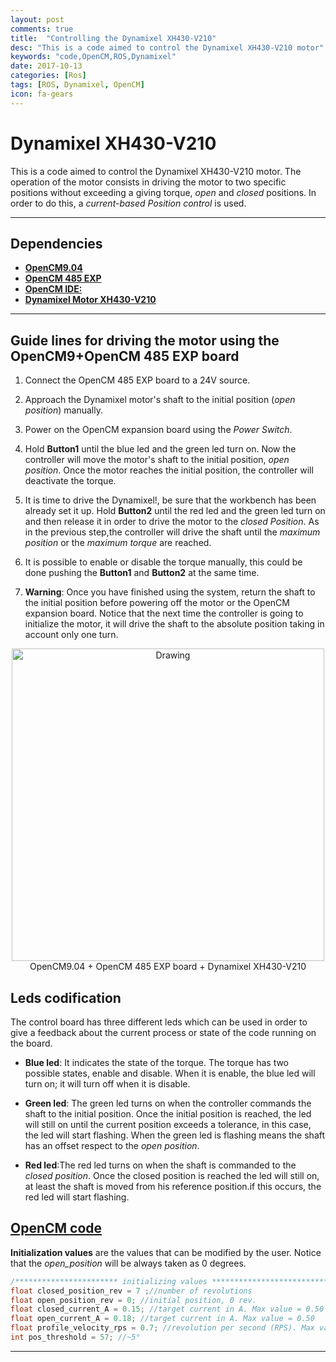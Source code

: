 ```yaml
---
layout: post
comments: true
title:  "Controlling the Dynamixel XH430-V210"
desc: "This is a code aimed to control the Dynamixel XH430-V210 motor"
keywords: "code,OpenCM,ROS,Dynamixel"
date: 2017-10-13
categories: [Ros]
tags: [ROS, Dynamixel, OpenCM]
icon: fa-gears
---
```


# <i class="fa fa-cogs" aria-hidden="true"></i> Dynamixel XH430-V210

This is a code aimed to control the Dynamixel XH430-V210 motor. The operation of the motor consists in driving the motor to two specific positions without exceeding a giving torque, *open* and *closed* positions. In order to do this, a *current-based Position control* is used.

---

## <i class="fa fa-list" aria-hidden="true"></i> Dependencies
* [**OpenCM9.04**][1]
* [**OpenCM 485 EXP**][2]
* [**OpenCM IDE:**][3]
* [**Dynamixel Motor XH430-V210**][4]

---
## <i class="fa fa-cog" aria-hidden="true"></i> Guide lines for driving the motor using the OpenCM9+OpenCM 485 EXP board
1. Connect the OpenCM 485 EXP board to a 24V source. <i class="fa fa-cogs" aria-hidden="true"></i>


1. Approach the Dynamixel motor's shaft to the initial position (*open position*) manually.

1. Power on the OpenCM expansion board using the *Power Switch*.

1. Hold **Button1** until the blue led and the green led turn on. Now the controller will move the motor's shaft to the initial position, *open position*. Once the motor reaches the initial position, the controller will deactivate the torque.  

1. It is time to drive the Dynamixel!, be sure that the workbench has been already set it up. Hold **Button2** until the red led and the green led turn on and then release it in order to drive the motor to the *closed Position*. As in the previous step,the controller will drive the shaft until the *maximum position* or the *maximum torque* are reached.

1.  <i class="fa fa-exclamation" aria-hidden="true"></i> It is possible to enable or disable the torque manually, this could be done pushing the **Button1** and **Button2** at the same time.

1. <i class="fa fa-exclamation-triangle" aria-hidden="true"></i> **Warning**: Once you have finished using the system, return the shaft to the initial position before powering off the motor or the OpenCM expansion board. Notice that the next time the controller is going to initialize the motor, it will drive the shaft to the absolute position taking in account only one turn.

<!--![OpenCM9.0 + 485 EXP board](figure/PenCM.png){width=50%}-->

<div style="text-align:center;">
<img src="/static/assets/img/blog/ros/PenCM.png" alt="Drawing" width= "500px"/>
</div>
<div style="text-align:center">
OpenCM9.04 + OpenCM 485 EXP board + Dynamixel XH430-V210
</div>

## <i class="fa fa-info" aria-hidden="true"></i> Leds codification

The control board has three different leds which can be used in order to give a feedback about the current process or state of the code running on the board.

* **Blue led**: It indicates the state of the torque. The torque has two possible states, enable and disable. When it is enable, the blue led will turn on; it will turn off when it is disable.

* **Green led**: The green led turns on when the controller commands the shaft to the initial position. Once the initial position is reached, the led will still on until the current position exceeds a tolerance, in this case, the led will start flashing. When the green led is flashing means the shaft has an offset respect to the *open position*.

* **Red led**:The red led turns on when the shaft is commanded to the *closed position*. Once the closed position is reached the led will still on, at least the shaft is moved from his reference position.if this occurs, the red led will start flashing.

## <i class="fa fa-github" aria-hidden="true"></i> [OpenCM code](https://github.com/jdelacruz26/misccode/blob/dynamixel/sketchbook/igmr_dynamixel_control/igmr_dynamixel_control.ino)
**Initialization values** are the values that can be modified by the user. Notice that the *open_position* will be always taken as 0 degrees.  

```c
/*********************** initializing values ********************************/
float closed_position_rev = 7 ;//number of revolutions
float open_position_rev = 0; //initial position, 0 rev.
float closed_current_A = 0.15; //target current in A. Max value = 0.50
float open_current_A = 0.18; //target current in A. Max value = 0.50
float profile_velocity_rps = 0.7; //revolution per second (RPS). Max value = 1.45
int pos_threshold = 57; //~5°
```
---
[1]:http://support.robotis.com/en/product/controller/opencm9.04.htm
[2]:http://support.robotis.com/en/product/controller/opencm_485_exp.htm
[3]:http://support.robotis.com/en/software/robotis_opencm_main.htm
[4]:http://support.robotis.com/en/product/actuator/dynamixel_x/xh_series/xh430-w350_main.htm

